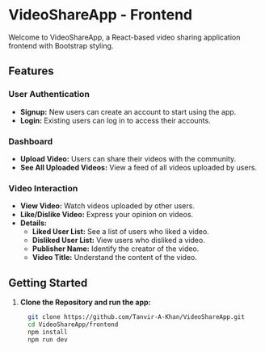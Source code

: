 # VideoShareApp - Frontend

Welcome to VideoShareApp, a React-based video sharing application frontend with Bootstrap styling.

## Features

### User Authentication
- **Signup:** New users can create an account to start using the app.
- **Login:** Existing users can log in to access their accounts.

### Dashboard
- **Upload Video:** Users can share their videos with the community.
- **See All Uploaded Videos:** View a feed of all videos uploaded by users.

### Video Interaction
- **View Video:** Watch videos uploaded by other users.
- **Like/Dislike Video:** Express your opinion on videos.
- **Details:**
  - **Liked User List:** See a list of users who liked a video.
  - **Disliked User List:** View users who disliked a video.
  - **Publisher Name:** Identify the creator of the video.
  - **Video Title:** Understand the content of the video.

## Getting Started

1. **Clone the Repository and run the app:**
   ```bash
     git clone https://github.com/Tanvir-A-Khan/VideoShareApp.git
     cd VideoShareApp/frontend
     npm install
     npm run dev
